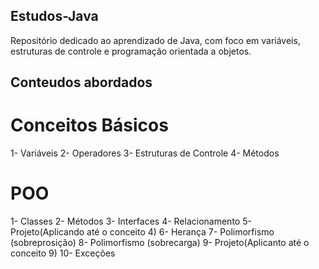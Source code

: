 ## Estudos-Java
Repositório dedicado ao aprendizado de Java, com foco em variáveis, estruturas de controle e programação orientada a objetos.

## Conteudos abordados

# Conceitos Básicos
1- Variáveis
2- Operadores
3- Estruturas de Controle
4- Métodos

# POO
1- Classes 
2- Métodos
3- Interfaces
4- Relacionamento
5- Projeto(Aplicando até o conceito 4)
6- Herança
7- Polimorfismo (sobreprosição)
8- Polimorfismo (sobrecarga)
9- Projeto(Aplicanto até o conceito 9)
10- Exceções

